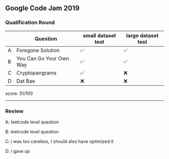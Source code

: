 Google Code Jam 2019
---

### Qualification Round

| | Question | small dataset test | large dataset test
| --- | --- | --- | --- |
| A | Foregone Solution | ✅ | ✅ |
| B | You Can Go Your Own Way | ✅ | ✅ |
| C | Cryptopangrams | ✅ | ❌ |
| D | Dat Bae | ❌ | ❌ |

score: 51/100

---

### Review

A: leetcode level question

B: leetcode level question

C: i was too careless, I should also have optimized it

D: i gave up
